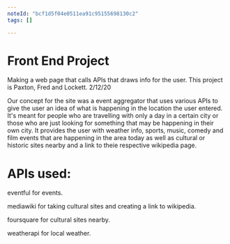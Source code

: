 ```yaml
---
noteId: "bcf1d5f04e0511ea91c95155698130c2"
tags: []

---
```


# Front End Project

Making a web page that calls APIs that draws info for the user. 
This project is Paxton, Fred and Lockett.
2/12/20

Our concept for the site was a event aggregator that uses various APIs to give the user an idea of what is happening in the location the user entered. It's 
meant for people who are travelling with only a day in a certain city or those who are just looking for something that may be happening in their own city. It provides the user with weather info, sports, music, comedy and film events that are happening in the area today as well as cultural or historic sites nearby and a link to theie respective wikipedia page.

# APIs used:

eventful for events.


mediawiki for taking cultural sites and creating a link to wikipedia.


foursquare for cultural sites nearby.


weatherapi for local weather.



